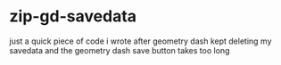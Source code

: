 # zip-gd-savedata
just a quick piece of code i wrote after geometry dash kept deleting my savedata and the geometry dash save button takes too long
